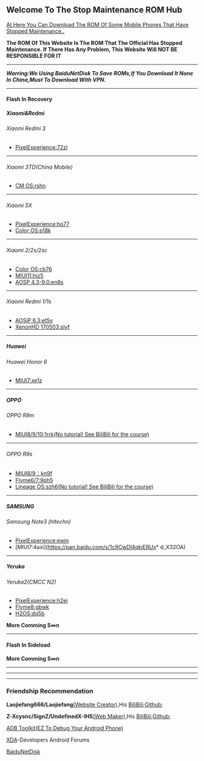 ## Welcome To The Stop Maintenance ROM Hub

<u>At Here You Can Download The ROM Of Some Mobile Phones That Have Stopped Maintenance..</u>

**The ROM Of This Website Is The ROM That The Official Has Stopped Maintenance. If There Has Any Problem, This Website Will NOT BE RESPONSIBLE FOR IT**

---

***Warring:We Using BaiduNetDisk To Save ROMs,If You Download It None In China,Must To Download With VPN.***

---

#### Flash In Recovery

##### Xiaomi&Redmi

###### Xiaomi Redmi 3

* [PixelExperience:72zl](https://pan.baidu.com/s/1R_gQsFS1E88-TG8Gc-78Sg)

---

###### Xiaomi 3TD(China Mobile)

* [CM OS:rshn](https://pan.baidu.com/s/1CItfYcvLQQKc8JqpqIxxhQ)

---

###### Xiaomi 5X

* [PixelExperience:ho77](https://pan.baidu.com/s/1k3IsqOIkjwTLu4cYLgTlhQ)
* [Color OS:p18k](https://pan.baidu.com/s/1S67stN5uubIFPsNHRgL1VQ)

---

###### Xiaomi 2/2s/2sc

* [Color OS:cb76]()
* [MIUI11:hiz5](https://pan.baidu.com/s/1UiO1Bm8-RyOI2fTPmg-txA)
* [AOSP 4.3-9.0:en8s](https://pan.baidu.com/s/1Q8OMxkgH6CLeg-JISJJQ0Q)

---

###### Xiaomi Redmi  1/1s

* [AOSiP 6.3:et5v](https://pan.baidu.com/s/1Il6jy3ysP7RDJTZXQYtWXg)
* [XenonHD 170503:slyf](https://pan.baidu.com/s/1S4X47N6qfPhYsDBxzKUtjA )

---

##### Huawei
###### Huawei Honor 6

* [MIUI7:xe1z](https://pan.baidu.com/s/1j-jeE4aq3pbxECtdtdkdbA)

---
##### OPPO
###### OPPO R9m

* [MIUI8/9/10:1rrk](https://pan.baidu.com/s/1RTSflPL47zGuJ8Jd2moF_Q)<u>(No tutorial! See BiliBili for the course)</u>

---

###### OPPO R9s

* [MIUI8/9：kn9f](https://pan.baidu.com/s/1DHr_5o9OxvGMEPzWaxLsrQ)
* [Flyme6/7:9ph5](https://pan.baidu.com/s/1MdgUUzbUfrRGyCKoLV8Tog)
* [Lineage OS:szh6](https://pan.baidu.com/s/1T0jwJVTPc69ZR6-e9iorrA)<u>(No tutorial! See BiliBili for the course)</u>

---
##### SAMSUNG
###### Samsung Note3 (hltechn)

* [PixelExperience:ewjn](https://pan.baidu.com/s/1jOuXKUaKr5bhqXowOfDGpg)
* [MIUI7:4axi](https://pan.baidu.com/s/1c9CwDI4qkiERUx* d_X32OA)

---

##### Yeruka
###### Yeruka2(CMCC N2)
* [PixelExperience:h2ei](https://pan.baidu.com/s/1j3h14CrrzfPe8pcipdejCQ)
* [Flyme8:gbwk](https://pan.baidu.com/s/13xkp89FUuxms5UC935ZLng)
* [H2OS:dq5b](https://pan.baidu.com/s/1WatwZPcjaE4mrZt3Zwon4g)


**More Comming S∞n**

---

#### Flash In Sideload

**More Comming S∞n**

---

---

---

### Friendship Recommendation

**Laojiefang666/Laojiefang**<u>(Website Creator)</u>,His [BiliBili](https://space.bilibili.com/350034219);[Github](https://github.com/laojiefang);

**Z-Xcysnc/SignZ/UndefinedX-IHS**<u>(Web Maker)</u>,His [BiliBili](https://space.bilibili.com/178555126);[Github](https://github.com/SignedZ);

[ADB Toolkit(EZ To Debug Your Android Phone)](https://github.com/SignedZ/Android-Debug-Bridge-GUI/)

[XDA](https://www.xda-developers.com/)-Developers Android Forums

[BaiduNetDisk](https://pan.baidu.com)
